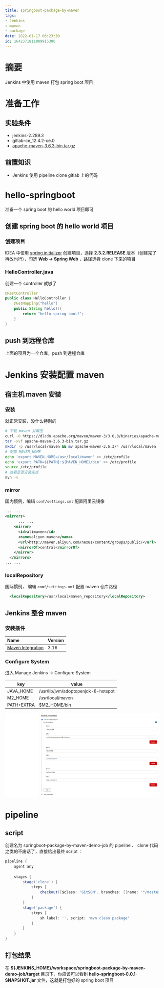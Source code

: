 ```yaml
---
title: springboot-package-by-maven
tags: 
- Jenkins
- maven
- package
date: 2022-01-17 06:23:30
id: 1642371811009915300
---
```

# 摘要

Jenkins 中使用 maven 打包 spring boot 项目

# 准备工作

## 实验条件

- jenkins-2.289.3 
- gitlab-ce_12.4.2-ce.0 
- [apache-maven-3.6.3-bin.tar.gz](https://dlcdn.apache.org/maven/maven-3/3.6.3/binaries/apache-maven-3.6.3-bin.tar.gz) 

## 前置知识

-  Jenkins 使用 pipeline clone gitlab 上的代码

# hello-springboot

准备一个 spring boot 的 hello world 项目即可

## 创建 spring boot 的 hello world 项目

### 创建项目

IDEA 中使用 [spring initializer](https://start.spring.io/) 创建项目，选择 **2.3.2.RELEASE** 版本（创建完了再改也行），勾选 **Web → Spring Web** ，路径选择 clone 下来的项目

### HelloController.java

创建一个 controller 就够了

```java
@RestController
public class HelloController {
    @GetMapping("hello")
    public String hello(){
        return "hello spring boot!";
    }
}
```

## push 到远程仓库

上面的项目为一个仓库，push 到远程仓库

# Jenkins 安装配置 maven

## 宿主机 maven 安装

### 安装

就正常安装，没什么特别的

```sh
# 下载 maven 并解压
curl -O https://dlcdn.apache.org/maven/maven-3/3.6.3/binaries/apache-maven-3.6.3-bin.tar.gz
tar -xvf apache-maven-3.6.3-bin.tar.gz
mkdir -p /usr/local/maven && mv apache-maven-3.6.3/* /usr/local/maven
# 配置 MAVEN_HOME 
echo 'export MAVEN_HOME=/usr/local/maven' >> /etc/profile
echo 'export PATH=${PATH}:${MAVEN_HOME}/bin' >> /etc/profile
source /etc/profile
# 查看是否安装完成
mvn -v

```

### mirror

国内惯例，编辑 `conf/settings.xml` 配置阿里云镜像

```xml
... ...
<mirrors>
      ... ...
    <mirror>  
      <id>alimaven</id>  
      <name>aliyun maven</name>  
      <url>http://maven.aliyun.com/nexus/content/groups/public/</url>  
      <mirrorOf>central</mirrorOf>          
    </mirror> 
  </mirrors>
... ...
```

### localRepository

国际惯例， 编辑 `comf/settings.xml` 配置 maven 仓库路径

```xml
  <localRepository>/usr/local/maven_repository</localRepository>
```

## Jenkins 整合 maven

### 安装插件

| Name                                                         | Version |
| :----------------------------------------------------------- | :------ |
| [ Maven Integration](https://plugins.jenkins.io/maven-plugin) | 3.16    |

### Configure System 

进入 Manage Jenkins → Configure System 



| key        | value                               |
| ---------- | ----------------------------------- |
| JAVA_HOME  | /usr/lib/jvm/adoptopenjdk-8-hotspot |
| M2_HOME    | /usr/local/maven                    |
| PATH+EXTRA | $M2_HOME/bin                        |

![image-20220125173727540](assets/images/image-20220125173727540.png)

# pipeline

## script 

创建名为 springboot-package-by-maven-demo-job 的 pipeline 、 clone 代码之类的不废话了，直接给出最终 script ：

```groovy
pipeline {
    agent any

    stages {
        stage('clone') {
            steps {
                checkout([$class: 'GitSCM', branches: [[name: '*/master']], extensions: [], userRemoteConfigs: [[credentialsId: '0d41310d-a4b9-4c28-bc22-c28849deda15', url: 'http://192.168.19.10:8000/root/hello-springboot.git']]])
            }
        }
        stage('package') {
            steps {
                sh label: '', script: 'mvn clean package'
            }
        }
    }
}

```

## 打包结果

在 **${JENKINS_HOME}/workspace/springboot-package-by-maven-demo-job/target** 目录下，你应该可以看到 **hello-springboot-0.0.1-SNAPSHOT.jar** 文件，这就是打包好的 spring boot 项目







